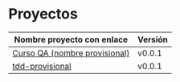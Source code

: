 # Proyectos

| Nombre proyecto con enlace                                                         | Versión |
|------------------------------------------------------------------------------------|---------|
| [Curso QA (nombre provisional)](https://github.com/testing-kakapos/curso-QA)       | v0.0.1  |
| [tdd-provisional](https://github.com/tdd-organization-afp/tdd-provisional)         | v0.0.1  |

